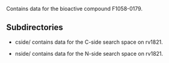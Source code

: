 Contains data for the bioactive compound F1058-0179.

## Subdirectories

- cside/ contains data for the C-side search space on rv1821.

- nside/ contains data for the N-side search space on rv1821.


